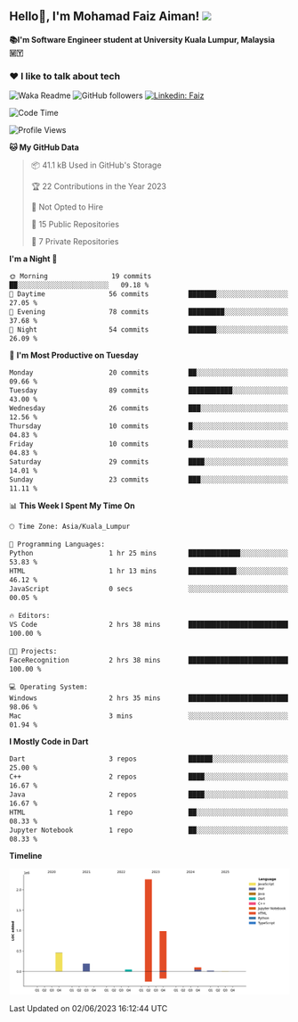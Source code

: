 <h2> Hello👋, I'm Mohamad Faiz Aiman! <img src="https://media.giphy.com/media/12oufCB0MyZ1Go/giphy.gif" width="50"></h2>

#### 📚I'm Software Engineer student at University Kuala Lumpur, Malaysia 🇲🇾
###  ❤️ I like to talk about tech 


![Waka Readme](https://github.com/anmol098/anmol098/workflows/Waka%20Readme/badge.svg)
![GitHub followers](https://img.shields.io/github/followers/faizaiman?label=Follow&style=social)
[![Linkedin: Faiz](https://img.shields.io/badge/-Faiz-blue?style=flat-square&logo=Linkedin&logoColor=white&link=https://www.linkedin.com/in/mohamad-faiz-aiman-623747192/)](https://www.linkedin.com/in/mohamad-faiz-aiman-623747192/)

<!--START_SECTION:waka-->
![Code Time](http://img.shields.io/badge/Code%20Time-105%20hrs%2013%20mins-blue)

![Profile Views](http://img.shields.io/badge/Profile%20Views-49-blue)

**🐱 My GitHub Data** 

> 📦 41.1 kB Used in GitHub's Storage 
 > 
> 🏆 22 Contributions in the Year 2023
 > 
> 🚫 Not Opted to Hire
 > 
> 📜 15 Public Repositories 
 > 
> 🔑 7 Private Repositories 
 > 
**I'm a Night 🦉** 

```text
🌞 Morning                19 commits          ██░░░░░░░░░░░░░░░░░░░░░░░   09.18 % 
🌆 Daytime                56 commits          ███████░░░░░░░░░░░░░░░░░░   27.05 % 
🌃 Evening                78 commits          █████████░░░░░░░░░░░░░░░░   37.68 % 
🌙 Night                  54 commits          ███████░░░░░░░░░░░░░░░░░░   26.09 % 
```
📅 **I'm Most Productive on Tuesday** 

```text
Monday                   20 commits          ██░░░░░░░░░░░░░░░░░░░░░░░   09.66 % 
Tuesday                  89 commits          ███████████░░░░░░░░░░░░░░   43.00 % 
Wednesday                26 commits          ███░░░░░░░░░░░░░░░░░░░░░░   12.56 % 
Thursday                 10 commits          █░░░░░░░░░░░░░░░░░░░░░░░░   04.83 % 
Friday                   10 commits          █░░░░░░░░░░░░░░░░░░░░░░░░   04.83 % 
Saturday                 29 commits          ████░░░░░░░░░░░░░░░░░░░░░   14.01 % 
Sunday                   23 commits          ███░░░░░░░░░░░░░░░░░░░░░░   11.11 % 
```


📊 **This Week I Spent My Time On** 

```text
🕑︎ Time Zone: Asia/Kuala_Lumpur

💬 Programming Languages: 
Python                   1 hr 25 mins        █████████████░░░░░░░░░░░░   53.83 % 
HTML                     1 hr 13 mins        ████████████░░░░░░░░░░░░░   46.12 % 
JavaScript               0 secs              ░░░░░░░░░░░░░░░░░░░░░░░░░   00.05 % 

🔥 Editors: 
VS Code                  2 hrs 38 mins       █████████████████████████   100.00 % 

🐱‍💻 Projects: 
FaceRecognition          2 hrs 38 mins       █████████████████████████   100.00 % 

💻 Operating System: 
Windows                  2 hrs 35 mins       █████████████████████████   98.06 % 
Mac                      3 mins              ░░░░░░░░░░░░░░░░░░░░░░░░░   01.94 % 
```

**I Mostly Code in Dart** 

```text
Dart                     3 repos             ██████░░░░░░░░░░░░░░░░░░░   25.00 % 
C++                      2 repos             ████░░░░░░░░░░░░░░░░░░░░░   16.67 % 
Java                     2 repos             ████░░░░░░░░░░░░░░░░░░░░░   16.67 % 
HTML                     1 repo              ██░░░░░░░░░░░░░░░░░░░░░░░   08.33 % 
Jupyter Notebook         1 repo              ██░░░░░░░░░░░░░░░░░░░░░░░   08.33 % 
```



**Timeline**

![Lines of Code chart](https://raw.githubusercontent.com/faizaiman/faizaiman/main/assets/bar_graph.png)


 Last Updated on 02/06/2023 16:12:44 UTC
<!--END_SECTION:waka-->
